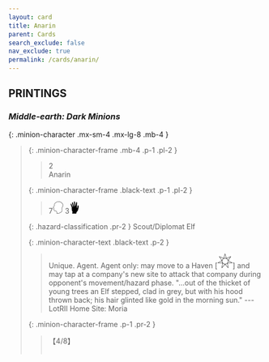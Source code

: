 ```yaml
---
layout: card
title: Anarin
parent: Cards
search_exclude: false
nav_exclude: true
permalink: /cards/anarin/
---
```


## PRINTINGS


### _Middle-earth: Dark Minions_

{: .minion-character .mx-sm-4 .mx-lg-8 .mb-4 }
> {: .minion-character-frame .mb-4 .p-1 .pl-2 }
> > <div class="hazard-mp">2</div>
> > <div class="card-name">Anarin</div>
>
> {: .minion-character-frame .black-text .p-1 .pl-2 }
> > 7![](/assets/images/mind.svg) 3![](/assets/images/di.svg)
>
> {: .hazard-classification .pr-2 }
> Scout/Diplomat Elf
>
> {: .minion-character-text .black-text .p-2 }
> > Unique. Agent. Agent only: may move to a Haven \[![](/assets/images/free-haven.svg)] and may tap at a company's new site to attack that company during opponent's movement/hazard phase.  "...out of the thicket of young trees an Elf stepped, clad in grey, but with his hood thrown back; his hair glinted like gold in the morning sun." ---LotRII  Home Site: Moria 
>
> {: .minion-character-frame .p-1 .pr-2 }
> > <div class="card-shield">【4/8】</div>
> > <div class="card-corruption-white">&nbsp;</div>
